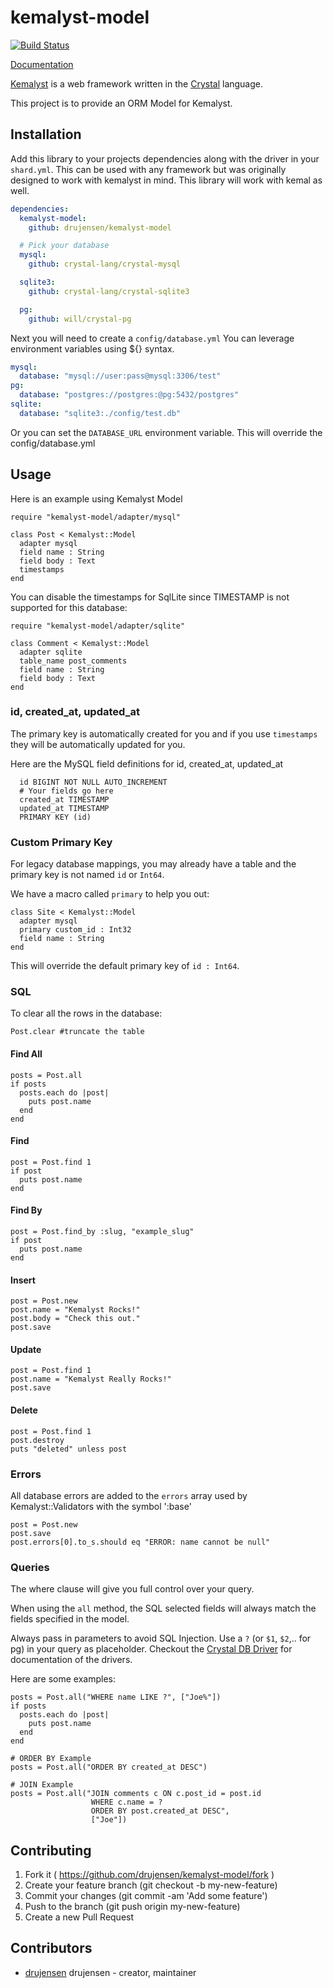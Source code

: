 # kemalyst-model

[![Build Status](https://travis-ci.org/drujensen/kemalyst-model.svg)](https://travis-ci.org/drujensen/kemalyst-model)

[Documentation](http://drujensen.github.io/kemalyst-model/)

[Kemalyst](https://github.com/drujensen/kemalyst) is a web framework written in
the [Crystal](https://github.com/manastech/crystal) language.

This project is to provide an ORM Model for Kemalyst.

## Installation

Add this library to your projects dependencies along with the driver in
your `shard.yml`.  This can be used with any framework but was originally
designed to work with kemalyst in mind.  This library will work with kemal as
well.

```yaml
dependencies:
  kemalyst-model:
    github: drujensen/kemalyst-model

  # Pick your database
  mysql:
    github: crystal-lang/crystal-mysql

  sqlite3:
    github: crystal-lang/crystal-sqlite3

  pg:
    github: will/crystal-pg

```

Next you will need to create a `config/database.yml`
You can leverage environment variables using ${} syntax.

```yaml
mysql:
  database: "mysql://user:pass@mysql:3306/test"
pg:
  database: "postgres://postgres:@pg:5432/postgres"
sqlite:
  database: "sqlite3:./config/test.db"
```

Or you can set the `DATABASE_URL` environment variable.  This will override the config/database.yml

## Usage

Here is an example using Kemalyst Model

```crystal
require "kemalyst-model/adapter/mysql"

class Post < Kemalyst::Model
  adapter mysql
  field name : String
  field body : Text
  timestamps
end
```

You can disable the timestamps for SqlLite since TIMESTAMP is not supported for this database:
```crystal
require "kemalyst-model/adapter/sqlite"

class Comment < Kemalyst::Model
  adapter sqlite
  table_name post_comments
  field name : String
  field body : Text
end
```

### id, created_at, updated_at

The primary key is automatically created for you and if you use `timestamps` they will be
automatically updated for you.

Here are the MySQL field definitions for id, created_at, updated_at

```mysql
  id BIGINT NOT NULL AUTO_INCREMENT
  # Your fields go here
  created_at TIMESTAMP
  updated_at TIMESTAMP
  PRIMARY KEY (id)
```

### Custom Primary Key

For legacy database mappings, you may already have a table and the primary key is not named `id` or `Int64`.

We have a macro called `primary` to help you out:

```crystal
class Site < Kemalyst::Model
  adapter mysql
  primary custom_id : Int32
  field name : String
end
```

This will override the default primary key of `id : Int64`.

### SQL

To clear all the rows in the database:
```crystal
Post.clear #truncate the table
```

#### Find All

```crystal
posts = Post.all
if posts
  posts.each do |post|
    puts post.name
  end
end
```

#### Find

```crystal
post = Post.find 1
if post
  puts post.name
end
```

#### Find By

```crystal
post = Post.find_by :slug, "example_slug"
if post
  puts post.name
end
```

#### Insert

```crystal
post = Post.new
post.name = "Kemalyst Rocks!"
post.body = "Check this out."
post.save
```

#### Update

```crystal
post = Post.find 1
post.name = "Kemalyst Really Rocks!"
post.save
```

#### Delete

```crystal
post = Post.find 1
post.destroy
puts "deleted" unless post
```

### Errors

All database errors are added to the `errors` array used by Kemalyst::Validators with the symbol ':base'
```
post = Post.new
post.save
post.errors[0].to_s.should eq "ERROR: name cannot be null"
```

### Queries

The where clause will give you full control over your query.

When using the `all` method, the SQL selected fields will always match the
fields specified in the model.

Always pass in parameters to avoid SQL Injection.  Use a `?` (or `$1`, `$2`,.. for pg)
in your query as placeholder. Checkout the [Crystal DB Driver](https://github.com/crystal-lang/crystal-db)
for documentation of the drivers.

Here are some examples:
```crystal
posts = Post.all("WHERE name LIKE ?", ["Joe%"])
if posts
  posts.each do |post|
    puts post.name
  end
end

# ORDER BY Example
posts = Post.all("ORDER BY created_at DESC")

# JOIN Example
posts = Post.all("JOIN comments c ON c.post_id = post.id
                  WHERE c.name = ?
                  ORDER BY post.created_at DESC",
                  ["Joe"])

```
## Contributing

1. Fork it ( https://github.com/drujensen/kemalyst-model/fork )
2. Create your feature branch (git checkout -b my-new-feature)
3. Commit your changes (git commit -am 'Add some feature')
4. Push to the branch (git push origin my-new-feature)
5. Create a new Pull Request

## Contributors

- [drujensen](https://github.com/drujensen) drujensen - creator, maintainer
